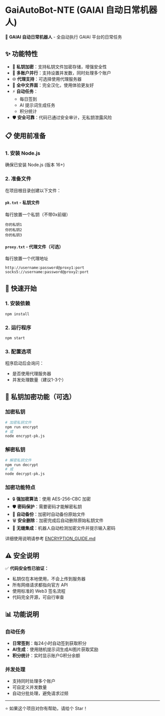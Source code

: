 # GaiAutoBot-NTE (GAIAI 自动日常机器人)

🤖 **GAIAI 自动日常机器人** - 全自动执行 GAIAI 平台的日常任务

## ✨ 功能特性

- 🔐 **私钥加密**：支持私钥文件加密存储，增强安全性
- 🚀 **多账户并行**：支持设置并发数，同时处理多个账户
- 🌐 **代理支持**：可选择使用代理服务器
- 📝 **全中文界面**：完全汉化，使用体验更友好
- ⚡ **自动任务**：
  - 每日签到
  - AI 提示词生成任务
  - 积分统计
- 🛡️ **安全可靠**：代码已通过安全审计，无私钥泄露风险

## 📋 使用前准备

### 1. 安装 Node.js
确保已安装 Node.js (版本 16+)

### 2. 准备文件
在项目根目录创建以下文件：

#### `pk.txt` - 私钥文件
每行放置一个私钥（不带0x前缀）
```
你的私钥1
你的私钥2
你的私钥3
```

#### `proxy.txt` - 代理文件（可选）
每行放置一个代理地址
```
http://username:password@proxy1:port
socks5://username:password@proxy2:port
```

## 🚀 快速开始

### 1. 安装依赖
```bash
npm install
```

### 2. 运行程序
```bash
npm start
```

### 3. 配置选项
程序启动后会询问：
- 是否使用代理服务器
- 并发处理数量（建议1-3个）

## 🔐 私钥加密功能（可选）

### 加密私钥
```bash
# 加密私钥文件
npm run encrypt
# 或
node encrypt-pk.js
```

### 解密私钥
```bash
# 解密私钥文件
npm run decrypt
# 或
node decrypt-pk.js
```

### 加密功能特点
- 🔒 **强加密算法**：使用 AES-256-CBC 加密
- 🛡️ **密码保护**：需要密码才能解密私钥
- 📁 **自动备份**：加密时自动备份原始文件
- 🗑️ **安全删除**：加密完成后自动删除原始私钥文件
- 🔄 **无缝集成**：机器人自动检测加密文件并提示输入密码

详细使用说明请参考 [ENCRYPTION_GUIDE.md](./ENCRYPTION_GUIDE.md)

## ⚠️ 安全说明

✅ **代码安全性已验证：**
- 私钥仅在本地使用，不会上传到服务器
- 所有网络请求都指向官方 API
- 使用标准的 Web3 签名流程
- 代码完全开源，可自行审查

## 📊 功能说明

### 自动任务
- **日常签到**：每24小时自动签到获取积分
- **AI生成**：使用随机提示词生成AI图片获取奖励
- **积分统计**：实时显示账户G积分余额

### 并发处理
- 支持同时处理多个账户
- 可自定义并发数量
- 自动分批处理，避免请求过频

---

⭐ 如果这个项目对你有帮助，请给个 Star！

